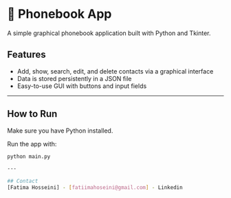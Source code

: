 # 📒 Phonebook App

A simple graphical phonebook application built with Python and Tkinter.

## Features

- Add, show, search, edit, and delete contacts via a graphical interface
- Data is stored persistently in a JSON file
- Easy-to-use GUI with buttons and input fields

---

## How to Run

Make sure you have Python installed.

Run the app with:

```bash
python main.py

---

## Contact
[Fatima Hosseini] - [fatiimahoseini@gmail.com] - Linkedin
